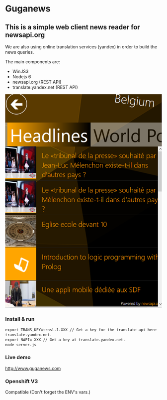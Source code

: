 # Guganews

## This is a simple web client news reader for newsapi.org

We are also using online translation services (yandex) in order to build the news queries.

The main components are:
* WinJS3
* Nodejs 6
* newsapi.org (REST API)
* translate.yandex.net (REST API)

![Image of Yaktocat](https://raw.githubusercontent.com/freedomson/guganews/master/gn.png)

### Install & run
```
export TRANS_KEY=trnsl.1.XXX // Get a key for the translate api here translate.yandex.net.
export NAPI= XXX // Get a key at translate.yandex.net.
node server.js
```
### Live demo
http://www.guganews.com

### Openshift V3
Compatible (Don't forget the ENV's vars.)
